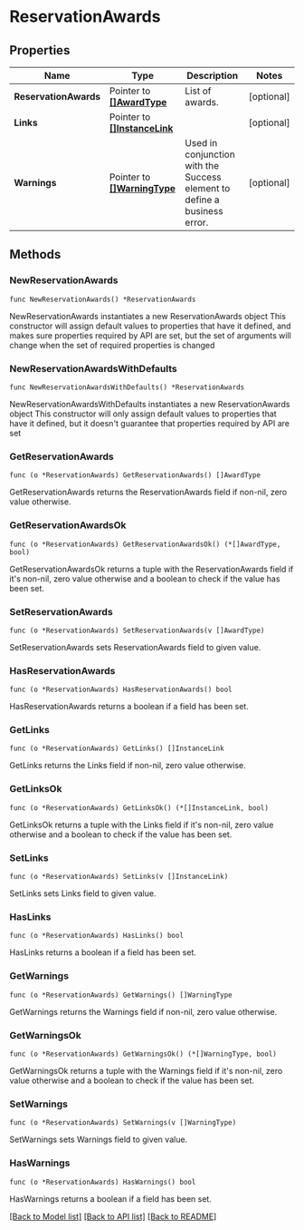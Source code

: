 # ReservationAwards

## Properties

Name | Type | Description | Notes
------------ | ------------- | ------------- | -------------
**ReservationAwards** | Pointer to [**[]AwardType**](AwardType.md) | List of awards. | [optional] 
**Links** | Pointer to [**[]InstanceLink**](InstanceLink.md) |  | [optional] 
**Warnings** | Pointer to [**[]WarningType**](WarningType.md) | Used in conjunction with the Success element to define a business error. | [optional] 

## Methods

### NewReservationAwards

`func NewReservationAwards() *ReservationAwards`

NewReservationAwards instantiates a new ReservationAwards object
This constructor will assign default values to properties that have it defined,
and makes sure properties required by API are set, but the set of arguments
will change when the set of required properties is changed

### NewReservationAwardsWithDefaults

`func NewReservationAwardsWithDefaults() *ReservationAwards`

NewReservationAwardsWithDefaults instantiates a new ReservationAwards object
This constructor will only assign default values to properties that have it defined,
but it doesn't guarantee that properties required by API are set

### GetReservationAwards

`func (o *ReservationAwards) GetReservationAwards() []AwardType`

GetReservationAwards returns the ReservationAwards field if non-nil, zero value otherwise.

### GetReservationAwardsOk

`func (o *ReservationAwards) GetReservationAwardsOk() (*[]AwardType, bool)`

GetReservationAwardsOk returns a tuple with the ReservationAwards field if it's non-nil, zero value otherwise
and a boolean to check if the value has been set.

### SetReservationAwards

`func (o *ReservationAwards) SetReservationAwards(v []AwardType)`

SetReservationAwards sets ReservationAwards field to given value.

### HasReservationAwards

`func (o *ReservationAwards) HasReservationAwards() bool`

HasReservationAwards returns a boolean if a field has been set.

### GetLinks

`func (o *ReservationAwards) GetLinks() []InstanceLink`

GetLinks returns the Links field if non-nil, zero value otherwise.

### GetLinksOk

`func (o *ReservationAwards) GetLinksOk() (*[]InstanceLink, bool)`

GetLinksOk returns a tuple with the Links field if it's non-nil, zero value otherwise
and a boolean to check if the value has been set.

### SetLinks

`func (o *ReservationAwards) SetLinks(v []InstanceLink)`

SetLinks sets Links field to given value.

### HasLinks

`func (o *ReservationAwards) HasLinks() bool`

HasLinks returns a boolean if a field has been set.

### GetWarnings

`func (o *ReservationAwards) GetWarnings() []WarningType`

GetWarnings returns the Warnings field if non-nil, zero value otherwise.

### GetWarningsOk

`func (o *ReservationAwards) GetWarningsOk() (*[]WarningType, bool)`

GetWarningsOk returns a tuple with the Warnings field if it's non-nil, zero value otherwise
and a boolean to check if the value has been set.

### SetWarnings

`func (o *ReservationAwards) SetWarnings(v []WarningType)`

SetWarnings sets Warnings field to given value.

### HasWarnings

`func (o *ReservationAwards) HasWarnings() bool`

HasWarnings returns a boolean if a field has been set.


[[Back to Model list]](../README.md#documentation-for-models) [[Back to API list]](../README.md#documentation-for-api-endpoints) [[Back to README]](../README.md)


